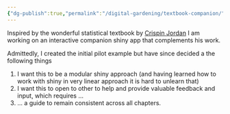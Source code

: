 ```yaml
---
{"dg-publish":true,"permalink":"/digital-gardening/textbook-companion/"}
---
```



Inspired by the wonderful statistical textbook by [Crispin Jordan](https://biomedical-sciences.ed.ac.uk/experimental-design-and-data-analysis/what-to-do-with-experiments) I am working on an interactive companion shiny app that complements his work. 

Admittedly, I created the initial pilot example but have since decided a the following things

1. I want this to be a modular shiny approach (and having learned how to work with shiny in very linear approach it is hard to unlearn that)
2. I want this to open to other to help and provide valuable feedback and input, which requires ...
3. ... a guide to remain consistent across all chapters.


